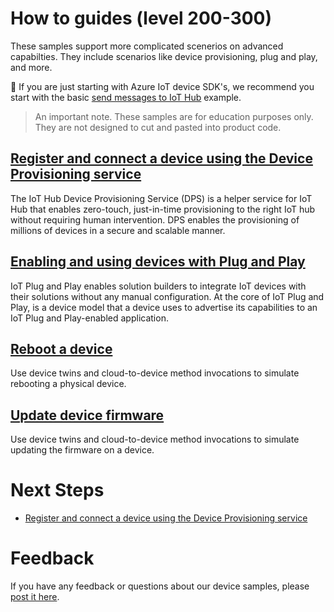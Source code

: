 # How to guides (level 200-300)

These samples support more complicated scenerios on advanced capabilties. They include scenarios like device provisioning, plug and play, and more.

🔔 If you are just starting with Azure IoT device SDK's, we recommend you start with the basic [send messages to IoT Hub](../getting_started/send_messages) example.

> An important note. These samples are for education purposes only. They are not designed to cut and pasted into product code.

## [Register and connect a device using the Device Provisioning service](device_provisioning)

The IoT Hub Device Provisioning Service (DPS) is a helper service for IoT Hub that enables zero-touch, just-in-time provisioning to the right IoT hub without requiring human intervention. DPS enables the provisioning of millions of devices in a secure and scalable manner.

## [Enabling and using devices with Plug and Play](plug_and_play)

IoT Plug and Play enables solution builders to integrate IoT devices with their solutions without any manual configuration. At the core of IoT Plug and Play, is a device model that a device uses to advertise its capabilities to an IoT Plug and Play-enabled application.

## [Reboot a device](device_reboot)

Use device twins and cloud-to-device method invocations to simulate rebooting a physical device.

## [Update device firmware](device_update)

Use device twins and cloud-to-device method invocations to simulate updating the firmware on a device.

# Next Steps

- [Register and connect a device using the Device Provisioning service](./device_provisioning)

# Feedback

If you have any feedback or questions about our device samples, please [post it here](https://github.com/Azure/azure-iot-sdk-node/discussions/1042).
